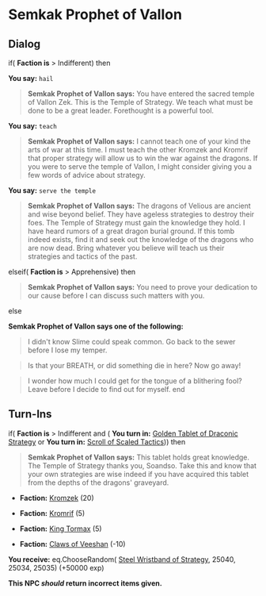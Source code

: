 # Semkak Prophet of Vallon
## Dialog

if( **Faction is** > Indifferent) then


**You say:** `hail`




>**Semkak Prophet of Vallon says:** You have entered the sacred temple of Vallon Zek. This is the Temple of Strategy. We teach what must be done to be a great leader. Forethought is a powerful tool.


**You say:** `teach`




>**Semkak Prophet of Vallon says:** I cannot teach one of your kind the arts of war at this time. I must teach the other Kromzek and Kromrif that proper strategy will allow us to win the war against the dragons. If you were to serve the temple of Vallon, I might consider giving you a few words of advice about strategy.


**You say:** `serve the temple`




>**Semkak Prophet of Vallon says:** The dragons of Velious are ancient and wise beyond belief. They have ageless strategies to destroy their foes. The Temple of Strategy must gain the knowledge they hold. I have heard rumors of a great dragon burial ground. If this tomb indeed exists, find it and seek out the knowledge of the dragons who are now dead. Bring whatever you believe will teach us their strategies and tactics of the past.


elseif( **Faction is** > Apprehensive) then


>**Semkak Prophet of Vallon says:** You need to prove your dedication to our cause before I can discuss such matters with you.

else


**Semkak Prophet of Vallon says one of the following:**

>I didn't know Slime could speak common.  Go back to the sewer before I lose my temper.

>Is that your BREATH, or did something die in here?  Now go away!

>I wonder how much I could get for the tongue of a blithering fool?  Leave before I decide to find out for myself.
end

## Turn-Ins





if( **Faction is** > Indifferent and ( **You turn in:** [Golden Tablet of Draconic Strategy](/item/24986) or  **You turn in:** [Scroll of Scaled Tactics](/item/24985))) then


>**Semkak Prophet of Vallon says:** This tablet holds great knowledge. The Temple of Strategy thanks you, Soandso. Take this and know that your own strategies are wise indeed if you have acquired this tablet from the depths of the dragons' graveyard.


* __Faction:__ [Kromzek](/faction/448) (20)


* __Faction:__ [Kromrif](/faction/419) (5)


* __Faction:__ [King Tormax](/faction/429) (5)


* __Faction:__ [Claws of Veeshan](/faction/430) (-10)


 **You receive:** eq.ChooseRandom( [Steel Wristband  of Strategy](/item/25036), 25040, 25034, 25035) (+50000 exp)

**This NPC *should* return incorrect items given.**
